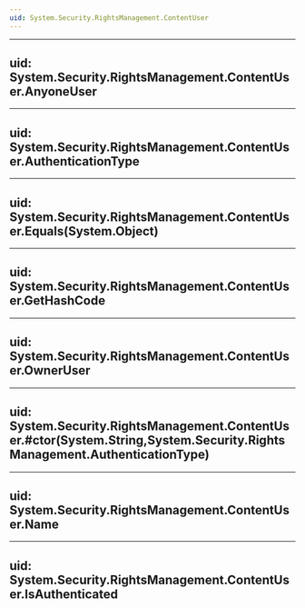 ```yaml
---
uid: System.Security.RightsManagement.ContentUser
---
```


---
uid: System.Security.RightsManagement.ContentUser.AnyoneUser
---

---
uid: System.Security.RightsManagement.ContentUser.AuthenticationType
---

---
uid: System.Security.RightsManagement.ContentUser.Equals(System.Object)
---

---
uid: System.Security.RightsManagement.ContentUser.GetHashCode
---

---
uid: System.Security.RightsManagement.ContentUser.OwnerUser
---

---
uid: System.Security.RightsManagement.ContentUser.#ctor(System.String,System.Security.RightsManagement.AuthenticationType)
---

---
uid: System.Security.RightsManagement.ContentUser.Name
---

---
uid: System.Security.RightsManagement.ContentUser.IsAuthenticated
---
